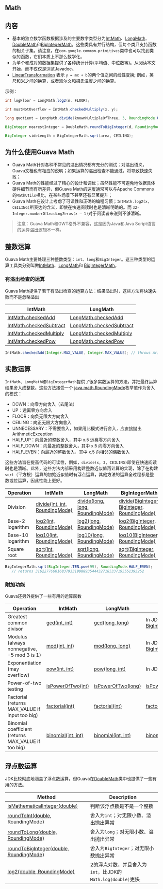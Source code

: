 ## Math

## 内容

* 基本的独立数学函数根据涉及的主要数字类型分为[IntMath](http://google.github.io/guava/releases/snapshot/api/docs/com/google/common/math/IntMath.html)、[LongMath](http://google.github.io/guava/releases/snapshot/api/docs/com/google/common/math/LongMath.html)、[DoubleMath](http://google.github.io/guava/releases/snapshot/api/docs/com/google/common/math/DoubleMath.html)和[BigIntegerMath](http://google.github.io/guava/releases/snapshot/api/docs/com/google/common/math/BigIntegerMath.html)。这些类具有并行结构，但每个类只支持函数的相关子集。请注意，在`com.google.common.primitives`类中也可以找到类似的函数，它们本质上不那么数学化。
* 为单个和成对的数据集提供了各种统计计算(平均值、中位数等)。从阅读本文开始，而不仅仅是浏览Javadoc。
* [LinearTransformation](http://google.github.io/guava/releases/snapshot/api/docs/com/google/common/math/LinearTransformation.html) 表示 `y = mx + b`的两个值之间的线性变换; 例如，英尺和米之间的换算，或者凯尔文和摄氏温度之间的换算。

示例：

```java
int logFloor = LongMath.log2(n, FLOOR);

int mustNotOverflow = IntMath.checkedMultiply(x, y);

long quotient = LongMath.divide(knownMultipleOfThree, 3, RoundingMode.UNNECESSARY); // fail fast on non-multiple of 3

BigInteger nearestInteger = DoubleMath.roundToBigInteger(d, RoundingMode.HALF_EVEN);

BigInteger sideLength = BigIntegerMath.sqrt(area, CEILING);
```

## 为什么使用Guava Math

* Guava Math针对各种不常见的溢出情况都有充分的测试；对溢出语义，Guava文档也有相应的说明；如果运算的溢出检查不能通过，将导致快速失败；
* Guava Math的性能经过了精心的设计和调优；虽然性能不可避免地依据具体硬件细节而有所差异，但Guava Math的速度通常可以与Apache Commons 的`MathUtils`相比，在某些场景下甚至还有显著提升；
* Guava Math在设计上考虑了可读性和正确的编程习惯；`IntMath.log2(x, CEILING)`所表达的含义，即使在快速阅读时也是清晰明确的。而 `32-Integer.numberOfLeadingZeros(x – 1)`对于阅读者来说则不够清晰。

>注意：Guava Math和GWT格外不兼容，这是因为Java和Java Script语言的运算溢出逻辑不一样。

## 整数运算

Guava Math主要处理三种整数类型：`int`、`long`和`BigInteger`。这三种类型的运算工具类分别叫做[IntMath](http://google.github.io/guava/releases/snapshot/api/docs/com/google/common/math/IntMath.html)、[LongMath](http://google.github.io/guava/releases/snapshot/api/docs/com/google/common/math/LongMath.html)和 [BigIntegerMath](http://google.github.io/guava/releases/snapshot/api/docs/com/google/common/math/BigIntegerMath.html)。

### 有溢出检查的运算

Guava Math提供了若干有溢出检查的运算方法：结果溢出时，这些方法将快速失败而不是忽略溢出

| IntMath | LongMath |
| - | - |
| [IntMath.checkedAdd](http://google.github.io/guava/releases/snapshot/api/docs/com/google/common/math/IntMath.html#checkedAdd-int-int-) | [LongMath.checkedAdd](http://google.github.io/guava/releases/snapshot/api/docs/com/google/common/math/LongMath.html#checkedAdd-long-long-) |
| [IntMath.checkedSubtract](http://google.github.io/guava/releases/snapshot/api/docs/com/google/common/math/IntMath.html#checkedSubtract-int-int-) | [LongMath.checkedSubtract](http://google.github.io/guava/releases/snapshot/api/docs/com/google/common/math/LongMath.html#checkedSubtract-long-long-) |
| [IntMath.checkedMultiply](http://google.github.io/guava/releases/snapshot/api/docs/com/google/common/math/IntMath.html#checkedMultiply-int-int-) | [LongMath.checkedMultiply](http://google.github.io/guava/releases/snapshot/api/docs/com/google/common/math/LongMath.html#checkedMultiply-long-long-) |
| [IntMath.checkedPow](http://google.github.io/guava/releases/snapshot/api/docs/com/google/common/math/IntMath.html#checkedPow-int-int-) | [LongMath.checkedPow](http://google.github.io/guava/releases/snapshot/api/docs/com/google/common/math/LongMath.html#checkedPow-long-long-) |

```java
IntMath.checkedAdd(Integer.MAX_VALUE, Integer.MAX_VALUE); // throws ArithmeticException
```

## 实数运算

`IntMath`、`LongMath`和`BigIntegerMath`提供了很多实数运算的方法，并把最终运算结果舍入成整数。这些方法接受一个 [java.math.RoundingMode](http://docs.oracle.com/javase/8/docs/api/java/math/RoundingMode.html)枚举值作为舍入的模式：

* DOWN：向零方向舍入（去尾法）
* UP：远离零方向舍入
* FLOOR：向负无限大方向舍入
* CEILING：向正无限大方向舍入
* UNNECESSARY：不需要舍入，如果用此模式进行舍入，应直接抛出 ArithmeticException
* HALF_UP：向最近的整数舍入，其中 x.5 远离零方向舍入
* HALF_DOWN：向最近的整数舍入，其中 x.5 向零方向舍入
* HALF_EVEN：向最近的整数舍入，其中 x.5 向相邻的偶数舍入

这些方法旨在提高代码的可读性，例如，`divide(x, 3, CEILING)`即使在快速阅读时也是清晰。此外，这些方法内部采用构建整数近似值再计算的实现，除了在构建`sqrt`（平方根）运算的初始近似值时有浮点运算，其他方法的运算全过程都是整数或位运算，因此性能上更好。

| Operation | IntMath | LongMath | BigIntegerMath |
| - | - | - | - |
| Division | [divide(int, int, RoundingMode)](http://google.github.io/guava/releases/snapshot/api/docs/com/google/common/math/IntMath.html#divide-int-int-java.math.RoundingMode-) | [divide(long, long, RoundingMode)](http://google.github.io/guava/releases/snapshot/api/docs/com/google/common/math/LongMath.html#divide-long-long-java.math.RoundingMode-) | [divide(BigInteger, BigInteger, RoundingMode)](http://google.github.io/guava/releases/snapshot/api/docs/com/google/common/math/BigIntegerMath.html#divide-java.math.BigInteger-java.math.BigInteger-java.math.RoundingMode-) |
| Base-2 logarithm | [log2(int, RoundingMode)](http://google.github.io/guava/releases/snapshot/api/docs/com/google/common/math/IntMath.html#log2-int-java.math.RoundingMode-) | [log2(long, RoundingMode)](http://google.github.io/guava/releases/snapshot/api/docs/com/google/common/math/LongMath.html#log2-long-java.math.RoundingMode-) | [log2(BigInteger, RoundingMode)](http://google.github.io/guava/releases/snapshot/api/docs/com/google/common/math/BigIntegerMath.html#log2-java.math.BigInteger-java.math.RoundingMode-) |
| Base-10 logarithm | [log10(int, RoundingMode)](http://google.github.io/guava/releases/snapshot/api/docs/com/google/common/math/IntMath.html#log10-int-java.math.RoundingMode-) | [log10(long, RoundingMode)](http://google.github.io/guava/releases/snapshot/api/docs/com/google/common/math/LongMath.html#log10-long-java.math.RoundingMode-) | [log10(BigInteger, RoundingMode)](http://google.github.io/guava/releases/snapshot/api/docs/com/google/common/math/BigIntegerMath.html#log10-java.math.BigInteger-java.math.RoundingMode-) |
| Square root | [sqrt(int, RoundingMode)](http://google.github.io/guava/releases/snapshot/api/docs/com/google/common/math/IntMath.html#sqrt-int-java.math.RoundingMode-) | [sqrt(long, RoundingMode)](http://google.github.io/guava/releases/snapshot/api/docs/com/google/common/math/LongMath.html#sqrt-long-java.math.RoundingMode-) | [sqrt(BigInteger, RoundingMode)](http://google.github.io/guava/releases/snapshot/api/docs/com/google/common/math/BigIntegerMath.html#sqrt-java.math.BigInteger-java.math.RoundingMode-) |

```java
BigIntegerMath.sqrt(BigInteger.TEN.pow(99), RoundingMode.HALF_EVEN);
   // returns 31622776601683793319988935444327185337195551393252
```

### 附加功能

Guava还另外提供了一些有用的运算函数

| Operation | IntMath | LongMath | BigIntegerMath |
| - | - | - | - |
| Greatest common divisor | [gcd(int, int)](http://google.github.io/guava/releases/snapshot/api/docs/com/google/common/math/IntMath.html#gcd-int-int-) | [gcd(long, long)](http://google.github.io/guava/releases/snapshot/api/docs/com/google/common/math/LongMath.html#gcd-long-long-) | In JDK: [BigInteger.gcd(BigInteger)](http://docs.oracle.com/javase/8/docs/api/java/math/BigInteger.html#gcd-java.math.BigInteger-) |
| Modulus (always nonnegative, -5 mod 3 is 1) | [mod(int, int)](http://google.github.io/guava/releases/snapshot/api/docs/com/google/common/math/IntMath.html#mod-int-int-) | [mod(long, long)](http://google.github.io/guava/releases/snapshot/api/docs/com/google/common/math/LongMath.html#mod-long-long-) | In JDK: [BigInteger.mod(BigInteger)](http://docs.oracle.com/javase/8/docs/api/java/math/BigInteger.html#mod-java.math.BigInteger-) |
| Exponentiation (may overflow) | [pow(int, int)](http://google.github.io/guava/releases/snapshot/api/docs/com/google/common/math/IntMath.html#pow-int-int-) | [pow(long, int)](http://google.github.io/guava/releases/snapshot/api/docs/com/google/common/math/LongMath.html#pow-long-int-) | In JDK: [BigInteger.pow(int)](http://docs.oracle.com/javase/8/docs/api/java/math/BigInteger.html#pow-int-) |
| Power-of-two testing | [isPowerOfTwo(int)](http://google.github.io/guava/releases/snapshot/api/docs/com/google/common/math/IntMath.html#isPowerOfTwo-int-) | [isPowerOfTwo(long)](http://google.github.io/guava/releases/snapshot/api/docs/com/google/common/math/LongMath.html#isPowerOfTwo-long-) | [isPowerOfTwo(BigInteger)](http://google.github.io/guava/releases/snapshot/api/docs/com/google/common/math/BigIntegerMath.html#isPowerOfTwo-java.math.BigInteger-) |
| Factorial (returns MAX_VALUE if input too big) | [factorial(int)](http://google.github.io/guava/releases/snapshot/api/docs/com/google/common/math/IntMath.html#factorial-int-) | [factorial(int)](http://google.github.io/guava/releases/snapshot/api/docs/com/google/common/math/LongMath.html#factorial-int-) | [factorial(int)](http://google.github.io/guava/releases/snapshot/api/docs/com/google/common/math/BigIntegerMath.html#factorial-int-) |
| Binomial coefficient (returns MAX_VALUE if too big) | [binomial(int, int)](http://google.github.io/guava/releases/snapshot/api/docs/com/google/common/math/IntMath.html#binomial-int-int-) | [binomial(int, int)](http://google.github.io/guava/releases/snapshot/api/docs/com/google/common/math/LongMath.html#binomial-int-int-) | [binomial(int, int)](http://google.github.io/guava/releases/snapshot/api/docs/com/google/common/math/BigIntegerMath.html#binomial-int-int-) |

## 浮点数运算

JDK比较彻底地涵盖了浮点数运算，但Guava在[DoubleMath](http://google.github.io/guava/releases/snapshot/api/docs/com/google/common/math/DoubleMath.html)类中也提供了一些有用的方法。

| Method | Description |
| - | - |
| [isMathematicalInteger(double)](http://google.github.io/guava/releases/snapshot/api/docs/com/google/common/math/DoubleMath.html#isMathematicalInteger-double-) | 判断该浮点数是不是一个整数 |
| [roundToInt(double, RoundingMode)](http://google.github.io/guava/releases/snapshot/api/docs/com/google/common/math/DoubleMath.html#roundToInt-double-java.math.RoundingMode-) | 舍入为`int`；对无限小数、溢出抛出异常 |
| [roundToLong(double, RoundingMode)](http://google.github.io/guava/releases/snapshot/api/docs/com/google/common/math/DoubleMath.html#roundToLong-double-java.math.RoundingMode-) | 舍入为`long`；对无限小数、溢出抛出异常 |
| [roundToBigInteger(double, RoundingMode)](http://google.github.io/guava/releases/snapshot/api/docs/com/google/common/math/DoubleMath.html#roundToBigInteger-double-java.math.RoundingMode-) | 舍入为`BigInteger`；对无限小数抛出异常 |
| [log2(double, RoundingMode)](http://google.github.io/guava/releases/snapshot/api/docs/com/google/common/math/DoubleMath.html#log2-double-java.math.RoundingMode-) | 2的浮点对数，并且舍入为`int`，比JDK的`Math.log(double)`更快 |
